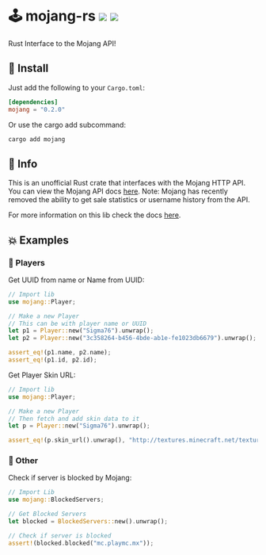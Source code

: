 # 🕹️ mojang-rs <a href="https://github.com/Basicprogrammer10/Rust-Mojang/actions"><img src="https://github.com/Basicprogrammer10/mojang-rs/actions/workflows/rust.yml/badge.svg"></a> <a href="https://crates.io/crates/mojang"><img src="https://img.shields.io/crates/d/mojang?label=Downloads"></a>

Rust Interface to the Mojang API!

## 🚀 Install

Just add the following to your `Cargo.toml`:

```toml
[dependencies]
mojang = "0.2.0"
```

Or use the cargo add subcommand:

```sh
cargo add mojang
```

## 📄 Info

This is an unofficial Rust crate that interfaces with the Mojang HTTP API.
You can view the Mojang API docs [here](https://wiki.vg/Mojang_API).
Note: Mojang has recently removed the ability to get sale statistics or username history from the API.

For more information on this lib check the docs [here](https://crates.io/crates/mojang).

## 💥 Examples

### 🦦 Players

Get UUID from name or Name from UUID:

```rust
// Import lib
use mojang::Player;

// Make a new Player
// This can be with player name or UUID
let p1 = Player::new("Sigma76").unwrap();
let p2 = Player::new("3c358264-b456-4bde-ab1e-fe1023db6679").unwrap();

assert_eq!(p1.name, p2.name);
assert_eq!(p1.id, p2.id);
```

Get Player Skin URL:

```rust
// Import lib
use mojang::Player;

// Make a new Player
// Then fetch and add skin data to it
let p = Player::new("Sigma76").unwrap();

assert_eq!(p.skin_url().unwrap(), "http://textures.minecraft.net/texture/c05f5efaf313464bde6060fb48aab8e6d07202cae19c764daee52029663df8b4");
```

### 🔮 Other

Check if server is blocked by Mojang:

```rust
// Import Lib
use mojang::BlockedServers;

// Get Blocked Servers
let blocked = BlockedServers::new().unwrap();

// Check if server is blocked
assert!(blocked.blocked("mc.playmc.mx"));
```
